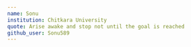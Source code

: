 ```yaml
---
name: Sonu
institution: Chitkara University
quote: Arise awake and stop not until the goal is reached
github_user: Sonu589
---
```

